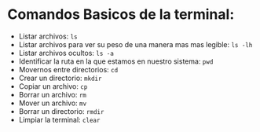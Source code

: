 # Comandos Basicos de la terminal: 

- Listar archivos: ` ls `
- Listar archivos para ver su peso de una manera mas mas legible: ` ls -lh `
- Listar archivos ocultos: ` ls -a `
- Identificar la ruta en la que estamos en nuestro sistema: ` pwd `
- Movernos entre directorios: ` cd `
- Crear un directorio: ` mkdir `
- Copiar un archivo: ` cp `
- Borrar un archivo: ` rm `
- Mover un archivo: ` mv `
- Borrar un directorio: ` rmdir `
- Limpiar la terminal: ` clear `
